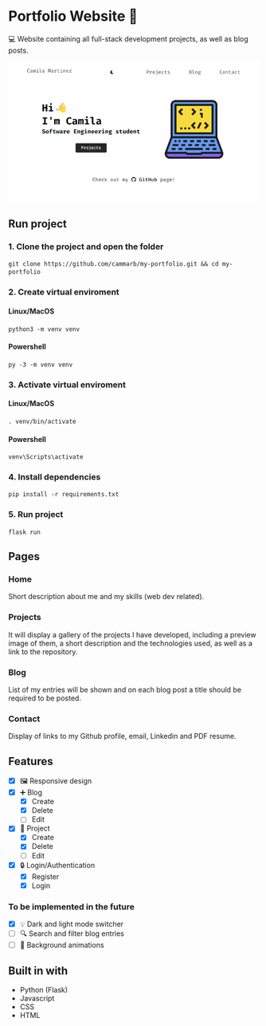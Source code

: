 # Portfolio Website 👋

💻 Website containing all full-stack development projects, as well as blog posts.

![screenshot](https://raw.githubusercontent.com/cammarb/my-portfolio/master/portfolio_screenshot.png)

## Run project
### 1. Clone the project and open the folder
```
git clone https://github.com/cammarb/my-portfolio.git && cd my-portfolio
```

### 2. Create virtual enviroment
#### Linux/MacOS
```
python3 -m venv venv
```
#### Powershell
```
py -3 -m venv venv
```
### 3. Activate virtual enviroment
#### Linux/MacOS
```
. venv/bin/activate
```
#### Powershell
```
venv\Scripts\activate
```
### 4. Install dependencies
```
pip install -r requirements.txt
```
### 5. Run project
```
flask run
```

## Pages

### Home

Short description about me and my skills (web dev related).

### Projects

It will display a gallery of the projects I have developed,
including a preview image of them, a short description and the
technologies used, as well as a link to the repository.

### Blog

List of my entries will be shown and on each blog post a title
should be required to be posted.

### Contact

Display of links to my Github profile, email, Linkedin and PDF
resume.

## Features
- [x] 🖼 Responsive design
- [x] ➕ Blog
    - [x] Create
    - [x] Delete 
    - [ ] Edit
- [x] 📁 Project
    - [x] Create
    - [x] Delete 
    - [ ] Edit
- [x] 🔒 Login/Authentication
    - [x] Register
    - [x] Login  
### To be implemented in the future
- [x] 💡 Dark and light mode switcher
- [ ] 🔍 Search and filter blog entries
- [ ] 🎨 Background animations

## Built in with

- Python (Flask)
- Javascript
- CSS
- HTML

